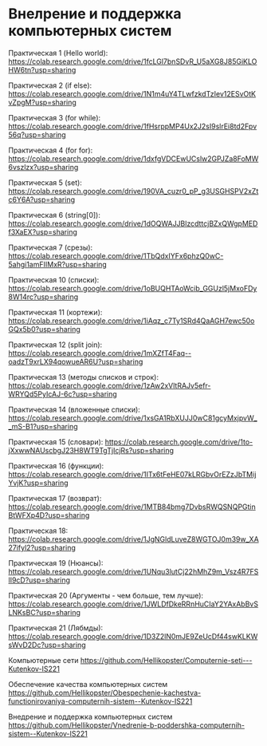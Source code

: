# Внелрение и поддержка компьютерных систем

Практическая 1 (Hello world): https://colab.research.google.com/drive/1fcLGl7bnSDvR_U5aXG8J85GiKLOHW6tn?usp=sharing

Практическая 2 (if else): https://colab.research.google.com/drive/1N1m4uY4TLwfzkdTzIev12ESvOtKvZpgM?usp=sharing

Практическая 3 (for while): https://colab.research.google.com/drive/1fHsrppMP4Ux2J2sI9slrEi8td2Fpv56q?usp=sharing

Практическая 4 (for for): https://colab.research.google.com/drive/1dxfgVDCEwUCslw2GPJZa8FoMW6vszlzx?usp=sharing

Практическая 5 (set): https://colab.research.google.com/drive/190VA_cuzr0_pP_g3USGHSPV2xZtc6Y6A?usp=sharing

Практическая 6 (string[0]): https://colab.research.google.com/drive/1dOQWAJJBlzcdttcjBZxQWgpMEDf3XaEX?usp=sharing

Практическая 7 (срезы): https://colab.research.google.com/drive/1TbQdxIYFx6phzQ0wC-5ahgi1amFIIMxR?usp=sharing

Практическая 10 (списки): https://colab.research.google.com/drive/1oBUQHTAoWcib_GGUzl5jMxoFDy8W14rc?usp=sharing 

Практическая 11 (кортежи):
https://colab.research.google.com/drive/1iAqz_c7Ty1SRd4QaAGH7ewc50oGQx5b0?usp=sharing

Практическая 12 (split join): https://colab.research.google.com/drive/1mXZfT4Faq--oadzT9xrLX94qowueAR6U?usp=sharing

Практическая 13 (методы списков и строк): https://colab.research.google.com/drive/1zAw2xVltRAJv5efr-WRYQd5PyIcAJ-6c?usp=sharing

Практическая 14 (вложенные списки): https://colab.research.google.com/drive/1xsGA1RbXUJJ0wC81gcyMxjpvW__mS-B1?usp=sharing

Практическая 15 (словари): https://colab.research.google.com/drive/1to-jXxwwNAUscbgJ23H8WT9TgTjIcjRs?usp=sharing

Практическая 16 (функции): https://colab.research.google.com/drive/1ITx6tFeHE07kLRGbvOrEZzJbTMijYvjK?usp=sharing

Практическая 17 (возврат): https://colab.research.google.com/drive/1MTB84bmg7DvbsRWQSNQPGtinBtWFXp4D?usp=sharing

Практическая 18: https://colab.research.google.com/drive/1JgNGldLuveZ8WGTOJ0m39w_XA27ifyl2?usp=sharing

Практическая 19 (Нюансы): https://colab.research.google.com/drive/1UNqu3lutCj22hMhZ9m_Vsz4R7FSlI9cD?usp=sharing

Практическая 20 (Аргументы - чем больше, тем лучше): https://colab.research.google.com/drive/1JWLDfDkeRRnHuCIaY2YAxAbBvSLNKsBC?usp=sharing

Практическая 21 (Лябмды): https://colab.research.google.com/drive/1D3Z2lN0mJE9ZeUcDf44swKLKWsWvD2Dc?usp=sharing

Компьютерные сети https://github.com/Hellikopster/Computernie-seti---Kutenkov-IS221

Обеспечение качества компьютерных систем https://github.com/Hellikopster/Obespechenie-kachestva-functionirovaniya-computernih-sistem--Kutenkov-IS221

Внедрение и поддержка компьютерных систем 
https://github.com/Hellikopster/Vnedrenie-b-poddershka-computernih-sistem--Kutenkov-IS221 
